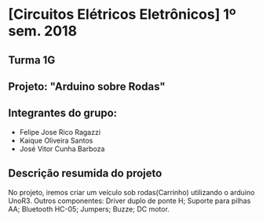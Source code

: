 # [Circuitos Elétricos Eletrônicos] 1º sem. 2018

## Turma 1G
## Projeto: "Arduino sobre Rodas"
## Integrantes do grupo:

* Felipe Jose Rico Ragazzi 
* Kaique Oliveira Santos
* José Vitor Cunha Barboza

## Descrição resumida do projeto

No projeto, iremos criar um veículo sob rodas(Carrinho) utilizando o arduino UnoR3.
Outros componentes: Driver duplo de ponte H; Suporte para pilhas AA; Bluetooth HC-05; 
Jumpers; Buzze; DC motor.
